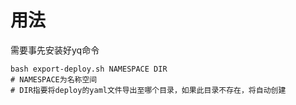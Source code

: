# 用法
需要事先安装好yq命令
```console
bash export-deploy.sh NAMESPACE DIR
# NAMESPACE为名称空间
# DIR指要将deploy的yaml文件导出至哪个目录，如果此目录不存在，将自动创建
```
